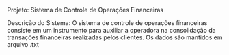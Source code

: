 Projeto: Sistema de Controle de Operações Financeiras

Descrição do Sistema:
O sistema de controle de operações financeiras consiste em um instrumento para auxiliar a
operadora na consolidação da transações financeiras realizadas pelos clientes. Os dados são
mantidos em arquivo .txt
